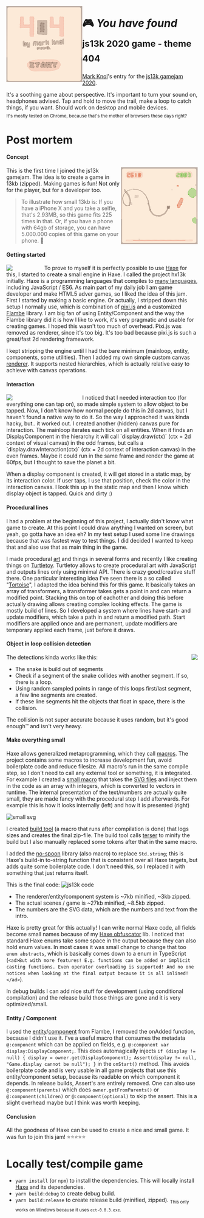 <a href="https://games.stroep.nl/hx13k-2020"><img src="js13k-2020-markknol-splash.gif" width="200" align="left" /></a>
# 🎮 _You have found_ <sub>js13k 2020 game - theme 404<sub>

[Mark Knol](https://twitter.com/mknol)'s entry for the [js13k gamejam 2020](https://js13kgames.com/).

It's a soothing game about perspective. It's important to turn your sound on, headphones advised. 
Tap and hold to move the trail, make a loop to catch things, if you want.
Should work on desktop and mobile devices.  
<sub>It's mostly tested on Chrome, because that's the mother of browsers these days right?</sub>

# Post mortem

#### Concept
<a href="https://games.stroep.nl/hx13k-2020"><img src="js13k-2020-markknol-gameplay.gif" width="40%" align="right" /></a>

This is the first time I joined the js13k gamejam. The idea is to create a game in 13kb (zipped). Making games is fun! Not only for the player, but for a developer too. 

> To illustrate how small 13kb is: If you have a iPhone X and you take a selfie, that's 2.93MB, so this game fits 225 times in that. Or, if you have a phone with 64gb of storage, you can have 5.000.000 copies of this game on your phone. 🤯


#### Getting started

<a href="https://haxe.org"><img src="https://haxe.org/img/branding/haxe-logo-vertical-white-background.png" width="100" align="left" /></a>

To prove to myself it is perfectly possible to use [Haxe](https://haxe.org) for this, I started to create a small engine in Haxe. I called the project hx13k initially. Haxe is a programming languages that compiles to [many languages](https://haxe.org/documentation/introduction/compiler-targets.html), including JavaScript / ES6. 
As main part of my daily job I am game developer and make HTML5 adver games, so I liked the idea of this jam.
First I started by making a basic engine. Or actually, I stripped down this setup I normally use, which is combination of [pixi.js](https://github.com/pixijs/pixi.js) and a customized [Flambe](https://github.com/aduros/flambe) library. 
I am big fan of using Entity/Component and the way the Flambe library did it is how I like to work, it's very pragmatic and usable for creating games. I hoped this wasn't too much of overhead.
Pixi.js was removed as renderer, since it's too big. It's too bad because pixi.js is such a great/fast 2d rendering framework.

I kept stripping the engine until I had the bare minimum (mainloop, entity, components, some utilities).
Then I added my own simple custom canvas [renderer](src/flambe/Renderer.hx). It supports nested hierarchies, which is actually relative easy to achieve with canvas operations.

#### Interaction

<img src="https://user-images.githubusercontent.com/576184/93136297-f4968f80-f6db-11ea-9e03-741eea23b668.gif" width="200" align="left" />
I noticed that I needed interaction too (for everything one can tap on), so made simple system to allow object to be tapped.
Now, I don't know how normal people do this in 2d canvas, but I haven't found a native way to do it. So the way I approached it was kinda hacky, but.. it worked out. 
I created another (hidden) canvas pure for interaction. The mainloop iterates each tick on all entities. 
When it finds an DisplayComponent in the hierarchy it will call `display.draw(ctx)` (ctx = 2d context of visual canvas) in the odd frames, but calls a `display.drawInteraction(ctx)` (ctx = 2d context of interaction canvas) in the even frames.
Maybe it could run in the same frame and render the game at 60fps, but I thought to save the planet a bit.

When a display component is created, it will get stored in a static map, by its interaction color. If user taps, I use that position, check the color in the interaction canvas. I look this up in the static map and then I know which display object is tapped. Quick and dirty :)
#### Procedural lines
I had a problem at the beginning of this project, I actually didn't know what game to create. 
At this point I could draw anything I wanted on screen, but yeah, go gotta have an idea eh? 
In my test setup I used some line drawings because that was fastest way to test things. I did decided I wanted to keep that and also use that as main thing in the game. 

I made procedural [art](https://www.curioos.com/markknol) and things in several forms and recently I like creating things on [Turtletoy](https://turtletoy.net/user/markknol). 
Turtletoy allows to create procedural art with JavaScript and outputs lines only using minimal API. There is crazy good/creative stuff there. 
One particular interesting idea I've seen there is a so called "[Tortoise](https://turtletoy.net/turtle/102cbd7c4d)", I adapted the idea behind this for this game. 
It basically takes an array of transformers, a transformer takes gets a point in and can return a modified point. Stacking this on top of eachother and doing this before actually drawing allows creating complex looking effects.
The game is mostly build of lines. So I developed a system where lines have start- and update modifiers, which take a path in and return a modified path. 
Start modifiers are applied once and are permanent, update modifiers are temporary applied each frame, just before it draws.

#### Object in loop collision detection

<img src="https://user-images.githubusercontent.com/576184/93133081-f3af2f00-f6d6-11ea-8b33-aaea2f759032.gif" align="right" height="200" />

The detections kinda works like this:

- The snake is build out of segments
- Check if a segment of the snake collides with another segment. If so, there is a loop.
- Using random sampled points in range of this loops first/last segment, a few line segments are created.
- If these line segments hit the objects that float in space, there is the collision.

The collision is not super accurate because it uses random, but it's good enough™ and isn't very heavy.

#### Make everything small

Haxe allows generalized metaprogramming, which they call [macros](https://haxe.org/manual/macro.html). The project contains some macros to increase development fun, avoid boilerplate code and reduce filesize. All macro's run in the same compile step, so I don't need to call any external tool or something, it is integrated. For example I created a [small macro](src/game/display/PathMacro.hx) that takes the [SVG files](./svg/) and inject them in the code as an array with integers, which is converted to vectors in runtime. The internal presentation of the text/numbers are actually quite small, they are made fancy with the procedural step I add afterwards. For example this is how it looks internally (left) and how it is presented (right)

![small svg](https://user-images.githubusercontent.com/576184/93134324-e72bd600-f6d8-11ea-8204-312b55e5ec72.png)


I created [build tool](src/BuildTool.hx) (a macro that runs after compilation is done) that logs sizes and creates the final zip-file. The build tool calls [terser](https://www.npmjs.com/package/terser) to minify the build but I also manually replaced some tokens after that in the same macro.

I added the [no-spoon](https://github.com/back2dos/no-spoon/) library (also macro) to replace `Std.string`; this is Haxe's build-in to-string function that is consistent over all Haxe targets, but adds quite some boilerplate code. I don't need this, so I replaced it with something that just returns itself.

This is the final code:
![js13k code](https://user-images.githubusercontent.com/576184/93130550-fc056b00-f6d2-11ea-9efd-fbc300e75fb6.png)

* The renderer/entity/component system is ~7kb minified, ~3kb zipped.
* The actual scenes / game is ~27kb minified, ~8.5kb zipped.
* The numbers are the SVG data, which are the numbers and text from the intro. 


Haxe is pretty great for this actually! I can write normal Haxe code, all fields become small names because of my [Haxe obfuscator](https://github.com/markknol/hxobfuscator) lib. 
I noticed that standard Haxe enums take some space in the output because they can also hold enum values. In most cases it was small change to change that too `enum abstracts`, which is basically comes down to a enum in TypeScript (`<ad>But with more features! E.g. functions can be added or implicit casting functions. Even operator overloading is supported! And no one notices when looking at the final output because it is all inlined!</ad>`).

In debug builds I can add nice stuff for development (using conditional compilation) and the release build those things are gone and it is very optimized/small.

#### Entity / Component 

I used the [entity](https://github.com/markknol/flambe-guide/wiki/Entities)/[component](https://github.com/markknol/flambe-guide/wiki/Components) from Flambe, I removed the  onAdded function, because I didn't use it. I've a useful macro that consumes the metadata `@:component` which can be applied on fields, e.g. `@:component var display:DisplayComponent;`. This does automagically injects `if (display != null) { display = owner.get(DisplayComponent); Assert(display != null, "Game.display cannot be null"); }` in the `onStart()` method. This avoids boilerplate code and is very usable in all game projects that use this entity/component setup, because its readable on which component it depends. In release builds, Assert's are entirely removed. One can also use `@:component(parents)` which does `owner.getFromParents()` or `@:component(children)` or `@:component(optional)` to skip the assert. This is a slight overhead maybe but I think was worth keeping.

#### Conclusion

All the goodness of Haxe can be used to create a nice and small game. It was fun to join this jam! ⭐⭐⭐⭐⭐

# Locally test/compile game 

 * `yarn install` (or `npm`) to install the dependencies. This will locally install [Haxe](https://haxe.org) and its dependencies.
 * `yarn build:debug` to create debug build.
 * `yarn build:release` to create release build (minified, zipped). <sub>This only works on Windows because it uses `ect-0.8.3.exe`.</sub>
